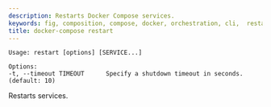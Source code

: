 ```yaml
---
description: Restarts Docker Compose services.
keywords: fig, composition, compose, docker, orchestration, cli,  restart
title: docker-compose restart
---
```


```
Usage: restart [options] [SERVICE...]

Options:
-t, --timeout TIMEOUT      Specify a shutdown timeout in seconds. (default: 10)
```

Restarts services.
